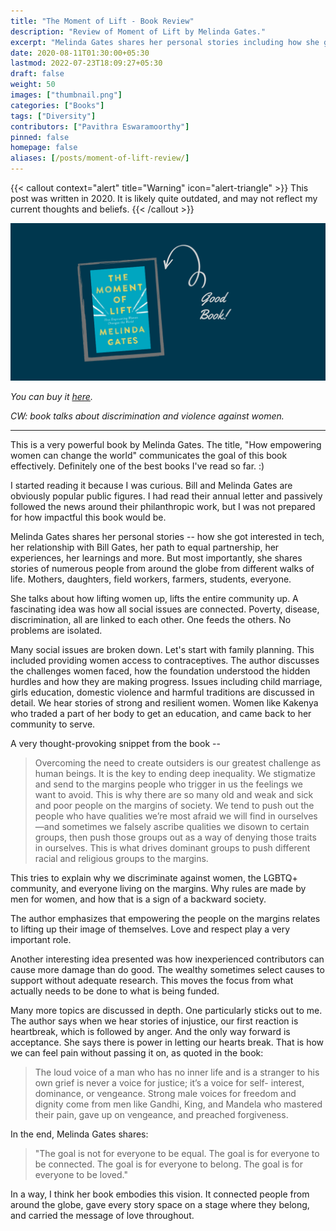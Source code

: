```yaml
---
title: "The Moment of Lift - Book Review"
description: "Review of Moment of Lift by Melinda Gates."
excerpt: "Melinda Gates shares her personal stories including how she got interested in tech, her relationship with Bill Gates, her path to equal partnership, her experiences, her learnings and more."
date: 2020-08-11T01:30:00+05:30
lastmod: 2022-07-23T18:09:27+05:30
draft: false
weight: 50
images: ["thumbnail.png"]
categories: ["Books"]
tags: ["Diversity"]
contributors: ["Pavithra Eswaramoorthy"]
pinned: false
homepage: false
aliases: [/posts/moment-of-lift-review/]
---
```


{{< callout context="alert" title="Warning" icon="alert-triangle" >}}
This post was written in 2020.
It is likely quite outdated, and may not reflect my current thoughts and beliefs.
{{< /callout >}}

<p><img src="thumbnail.png" alt="Moment of lift book cover with an arrow that says good book."></p>

*You can buy it [here](https://www.amazon.com/Moment-Lift-Empowering-Women-Changes/dp/1250313570).*

*CW: book talks about discrimination and violence against women.*

---

This is a very powerful book by Melinda Gates. The title, "How empowering women can change the world" communicates the goal of this book effectively. Definitely one of the best books I've read so far. :)

I started reading it because I was curious. Bill and Melinda Gates are obviously popular public figures. I had read their annual letter and passively followed the news around their philanthropic work, but I was not prepared for how impactful this book would be.

Melinda Gates shares her personal stories -- how she got interested in tech, her relationship with Bill Gates, her path to equal partnership, her experiences, her learnings and more. But most importantly, she shares stories of numerous people from around the globe from different walks of life. Mothers, daughters, field workers, farmers, students, everyone.

She talks about how lifting women up, lifts the entire community up. A fascinating idea was how all social issues are connected. Poverty, disease, discrimination, all are linked to each other. One feeds the others. No problems are isolated.

Many social issues are broken down. Let's start with family planning. This included providing women access to contraceptives. The author discusses the challenges women faced, how the foundation understood the hidden hurdles and how they are making progress. Issues including child marriage, girls education, domestic violence and harmful traditions are discussed in detail. We hear stories of strong and resilient women. Women like Kakenya who traded a part of her body to get an education, and came back to her community to serve.

A very thought-provoking snippet from the book --

> Overcoming the need to create outsiders is our greatest challenge as human beings. It is the key to ending deep inequality. We stigmatize and send to the margins people who trigger in us the feelings we want to avoid. This is why there are so many old and weak and sick and poor people on the margins of society. We tend to push out the people who have qualities we’re most afraid we will find in ourselves—and sometimes we falsely ascribe qualities we disown to certain groups, then push those groups out as a way of denying those traits in ourselves. This is what drives dominant groups to push different racial and religious groups to the margins.

This tries to explain why we discriminate against women, the LGBTQ+ community, and everyone living on the margins. Why rules are made by men for women, and how that is a sign of a backward society.

The author emphasizes that empowering the people on the margins relates to lifting up their image of themselves. Love and respect play a very important role.

Another interesting idea presented was how inexperienced contributors can cause more damage than do good. The wealthy sometimes select causes to support without adequate research. This moves the focus from what actually needs to be done to what is being funded.

Many more topics are discussed in depth. One particularly sticks out to me. The author says when we hear stories of injustice, our first reaction is heartbreak, which is followed by anger. And the only way forward is acceptance. She says there is power in letting our hearts break. That is how we can feel pain without passing it on, as quoted in the book:

> The loud voice of a man who has no inner life and is a stranger to his own grief is never a voice for justice; it’s a voice for self- interest, dominance, or vengeance. Strong male voices for freedom and dignity come from men like Gandhi, King, and Mandela who mastered their pain, gave up on vengeance, and preached forgiveness.

In the end, Melinda Gates shares:

> "The goal is not for everyone to be equal. The goal is for everyone to be connected. The goal is for everyone to belong. The goal is for everyone to be loved."

In a way, I think her book embodies this vision. It connected people from around the globe, gave every story space on a stage where they belong, and carried the message of love throughout.
